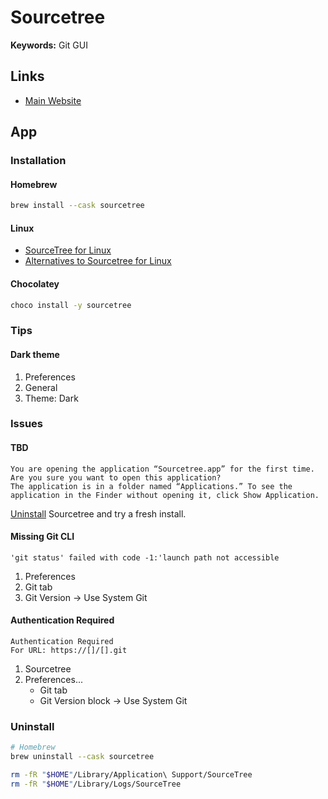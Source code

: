 # Sourcetree

**Keywords:** Git GUI

## Links

- [Main Website](https://sourcetreeapp.com)

## App

### Installation

#### Homebrew

```sh
brew install --cask sourcetree
```

#### Linux

- [SourceTree for Linux](https://community.atlassian.com/t5/Sourcetree-questions/SourceTree-for-Linux/qaq-p/255473)
- [Alternatives to Sourcetree for Linux](https://alternativeto.net/software/sourcetree/?platform=linux)

#### Chocolatey

```sh
choco install -y sourcetree
```

### Tips

#### Dark theme

1. Preferences
2. General
3. Theme: Dark

<!-- ####

1. Preferences
2. General
3. Window restoration: Don't restore windows on startup -->

<!-- ####

1. Preferences
2. General
3. Terminal app: iTerm2 -->

<!-- ###

1. Preferences
2. General
3. Keep bookmarks closed on startup -->

### Issues

#### TBD

```log
You are opening the application “Sourcetree.app” for the first time. Are you sure you want to open this application?
The application is in a folder named “Applications.” To see the application in the Finder without opening it, click Show Application.
```

[Uninstall](#uninstall) Sourcetree and try a fresh install.

#### Missing Git CLI

```log
'git status' failed with code -1:'launch path not accessible
```

1. Preferences
2. Git tab
3. Git Version -> Use System Git

#### Authentication Required

```log
Authentication Required
For URL: https://[]/[].git
```

1. Sourcetree
2. Preferences...
   - Git tab
   - Git Version block -> Use System Git

### Uninstall

```sh
# Homebrew
brew uninstall --cask sourcetree

rm -fR "$HOME"/Library/Application\ Support/SourceTree
rm -fR "$HOME"/Library/Logs/SourceTree
```
